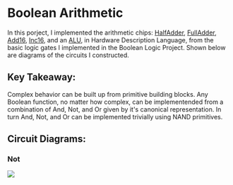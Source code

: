 # Boolean Arithmetic
In this porject, I implemented the arithmetic chips: [HalfAdder](https://github.com/jordanvieler/The_Elements_of_Computing_Systems/blob/main/Boolean_Arithmetic/HalfAdder.hdl), [FullAdder](https://github.com/jordanvieler/The_Elements_of_Computing_Systems/blob/main/Boolean_Arithmetic/FullAdder.hdl), [Add16](https://github.com/jordanvieler/The_Elements_of_Computing_Systems/blob/main/Boolean_Arithmetic/Add16.hdl), [Inc16](https://github.com/jordanvieler/The_Elements_of_Computing_Systems/blob/main/Boolean_Arithmetic/Inc16.hdl), and an [ALU](https://github.com/jordanvieler/The_Elements_of_Computing_Systems/blob/main/Boolean_Arithmetic/ALU.hdl), in 
Hardware Description Language, from the basic logic gates I implemented in the Boolean Logic Project. Shown below are diagrams of the circuits I constructed.

## Key Takeaway:
Complex behavior can be built up from primitive building blocks. Any Boolean function, no matter how complex, can be implementended from a combination of And, Not, 
and Or given by it's canonical representation. In turn And, Not, and Or can be implemented trivially using NAND primitives.

## Circuit Diagrams:

### Not
![](https://github.com/jordanvieler/The_Elements_of_Computing_Systems/blob/main/Boolean_Logic/Images/Not.png)
